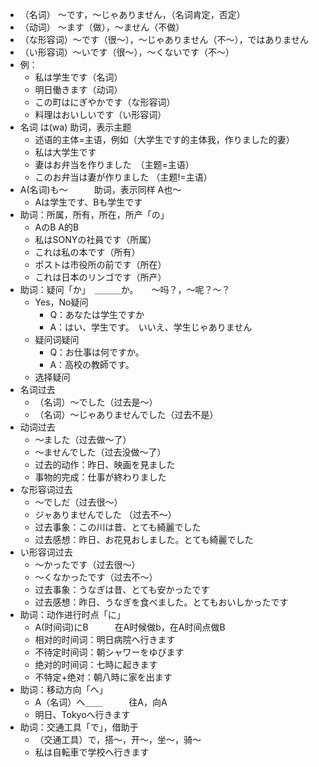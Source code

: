- （名词） ～です，〜じゃありません，（名词肯定，否定）
- （动词） 〜ます（做），〜ません（不做）
- （な形容词）〜です（很～），～じゃありません（不～），ではありません
- （い形容词）〜いです（很～），～くないです（不～）
- 例：
	- 私は学生です（名词）
	- 明日働きます（动词）
	- この町はにぎやかです（な形容词）
	- 料理はおいしいです（い形容词）
- 名词 は(wa)       助词，表示主题
	- 述语的主体=主语，例如（大学生です的主体我，作りました的妻）
	- 私は大学生です
	- 妻はお弁当を作りました　（主题=主语）
	- このお弁当は妻が作りました （主题!=主语）
- A(名词)も～　　　助词，表示同样   A也～
	- Aは学生です、Bも学生です
- 助词：所属，所有，所在，所产「の」
	- AのB    A的B
	- 私はSONYの社員です（所属）
	- これは私の本です（所有）
	- ポストは市役所の前です（所在）
	- これは日本のリンゴです（所产）
- 助词：疑问「か」　＿＿＿か。　　～吗？，～呢？〜？
	- Yes，No疑问
		- Q：あなたは学生ですか
		- A：はい、学生です。　いいえ、学生じゃありません
	- 疑问词疑问
		- Q：お仕事は何ですか。
		- A：高校の教師です。
	- 选择疑问
- 名词过去
	- （名词）〜でした（过去是～）
	- （名词）〜じゃありませんでした（过去不是）
- 动词过去
	- ～ました（过去做～了）
	- 〜ませんでした（过去没做～了）
	- 过去的动作：昨日、映画を見ました
	- 事物的完成：仕事が終わりました
- な形容词过去
	- 〜でしだ（过去很～）
	- ジャありませんでした （过去不～）
	- 过去事象：この川は昔、とても綺麗でした
	- 过去感想：昨日、お花見おしました。とても綺麗でした
- い形容词过去
	- ～かったです（过去很～）
	- 〜くなかったです（过去不～）
	- 过去事象：うなぎは昔、とても安かったです
	- 过去感想：昨日、うなぎを食べました。とてもおいしかったです
- 助词：动作进行时点「に」
	- A(时间词)にB　　　在A时候做b，在A时间点做B
	- 相对的时间词：明日病院へ行きます
	- 不待定时间词：朝シャワーをゆびます
	- 绝对的时间词：七時に起きます
	- 不特定+绝对：朝八時に家を出ます
- 助词：移动方向「へ」
	- A（名词）へ＿＿　　　往A，向A
	- 明日、Tokyoへ行きます
- 助词：交通工具「で」，借助于
	- （交通工具）で，搭～，开～，坐～，骑～
	- 私は自転車で学校へ行きます